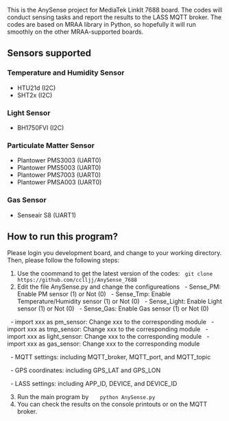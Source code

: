 This is the AnySense project for MediaTek LinkIt 7688 board. The codes will conduct sensing tasks and report the results to the LASS MQTT broker. The codes are based on MRAA library in Python, so hopefully it will run smoothly on the other MRAA-supported boards.

## Sensors supported
### Temperature and Humidity Sensor
 - HTU21d (I2C)
 - SHT2x (I2C)
### Light Sensor
 - BH1750FVI (I2C)
### Particulate Matter Sensor
 - Plantower PMS3003 (UART0)
 - Plantower PMS5003 (UART0)
 - Plantower PMS7003 (UART0)
 - Plantower PMSA003 (UART0)
### Gas Sensor
 - Senseair S8 (UART1)
 
## How to run this program?
Please login you development board, and change to your working directory. Then, please follow the following steps:
1. Use the coommand to get the latest version of the codes: 
   ```
   git clone https://github.com/cclljj/AnySense_7688
   ```
2. Edit the file AnySense.py and change the configureations
   - Sense_PM: Enable PM sensor (1) or Not (0)
   - Sense_Tmp: Enable Temperature/Humidity sensor (1) or Not (0)
   - Sense_Light: Enable Light sensor (1) or Not (0)
   - Sense_Gas: Enable Gas sensor (1) or Not (0)
   
   - import xxx as pm_sensor: Change xxx to the corresponding module
   - import xxx as tmp_sensor: Change xxx to the corresponding module
   - import xxx as light_sensor: Change xxx to the corresponding module
   - import xxx as gas_sensor: Change xxx to the corresponding module
   
   - MQTT settings: including MQTT_broker, MQTT_port, and MQTT_topic
   
   - GPS coordinates: including GPS_LAT and GPS_LON
   
   - LASS settings: including APP_ID, DEVICE, and DEVICE_ID

3. Run the main program by
   ```
   python AnySense.py
   ```
4. You can check the results on the console printouts or on the MQTT broker.
